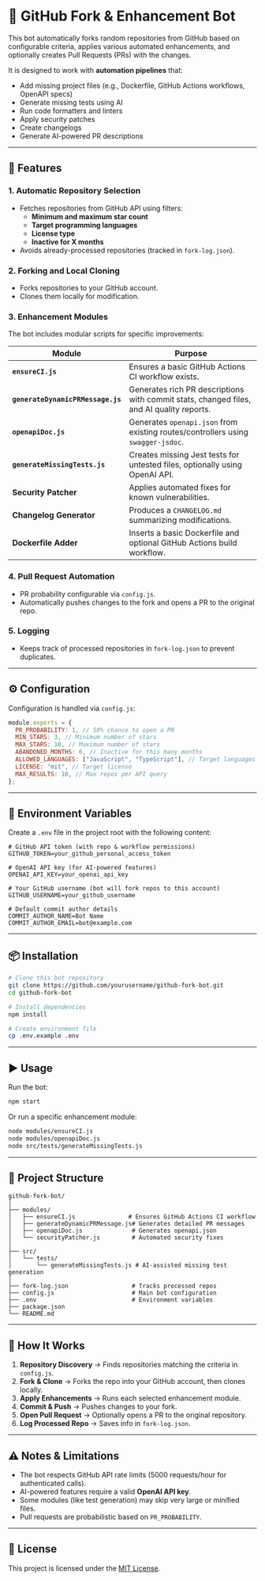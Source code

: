 # 🐙 GitHub Fork & Enhancement Bot

This bot automatically forks random repositories from GitHub based on configurable criteria, applies various automated enhancements, and optionally creates Pull Requests (PRs) with the changes.

It is designed to work with **automation pipelines** that:
- Add missing project files (e.g., Dockerfile, GitHub Actions workflows, OpenAPI specs)
- Generate missing tests using AI
- Run code formatters and linters
- Apply security patches
- Create changelogs
- Generate AI-powered PR descriptions

---

## 🚀 Features

### 1. **Automatic Repository Selection**
- Fetches repositories from GitHub API using filters:
  - **Minimum and maximum star count**
  - **Target programming languages**
  - **License type**
  - **Inactive for X months**
- Avoids already-processed repositories (tracked in `fork-log.json`).

### 2. **Forking and Local Cloning**
- Forks repositories to your GitHub account.
- Clones them locally for modification.

### 3. **Enhancement Modules**
The bot includes modular scripts for specific improvements:

| Module | Purpose |
| ------ | ------- |
| **`ensureCI.js`** | Ensures a basic GitHub Actions CI workflow exists. |
| **`generateDynamicPRMessage.js`** | Generates rich PR descriptions with commit stats, changed files, and AI quality reports. |
| **`openapiDoc.js`** | Generates `openapi.json` from existing routes/controllers using `swagger-jsdoc`. |
| **`generateMissingTests.js`** | Creates missing Jest tests for untested files, optionally using OpenAI API. |
| **Security Patcher** | Applies automated fixes for known vulnerabilities. |
| **Changelog Generator** | Produces a `CHANGELOG.md` summarizing modifications. |
| **Dockerfile Adder** | Inserts a basic Dockerfile and optional GitHub Actions build workflow. |

### 4. **Pull Request Automation**
- PR probability configurable via `config.js`.
- Automatically pushes changes to the fork and opens a PR to the original repo.

### 5. **Logging**
- Keeps track of processed repositories in `fork-log.json` to prevent duplicates.

---

## ⚙️ Configuration

Configuration is handled via `config.js`:

```js
module.exports = {
  PR_PROBABILITY: 1, // 50% chance to open a PR
  MIN_STARS: 3, // Minimum number of stars
  MAX_STARS: 10, // Maximum number of stars
  ABANDONED_MONTHS: 6, // Inactive for this many months
  ALLOWED_LANGUAGES: ["JavaScript", "TypeScript"], // Target languages
  LICENSE: "mit", // Target license
  MAX_RESULTS: 10, // Max repos per API query
};
```

---

## 🔑 Environment Variables

Create a `.env` file in the project root with the following content:

```env
# GitHub API token (with repo & workflow permissions)
GITHUB_TOKEN=your_github_personal_access_token

# OpenAI API key (for AI-powered features)
OPENAI_API_KEY=your_openai_api_key

# Your GitHub username (bot will fork repos to this account)
GITHUB_USERNAME=your_github_username

# Default commit author details
COMMIT_AUTHOR_NAME=Bot Name
COMMIT_AUTHOR_EMAIL=bot@example.com
```

---

## 📦 Installation

```bash
# Clone this bot repository
git clone https://github.com/yourusername/github-fork-bot.git
cd github-fork-bot

# Install dependencies
npm install

# Create environment file
cp .env.example .env
```

---

## ▶️ Usage

Run the bot:

```bash
npm start
```

Or run a specific enhancement module:

```bash
node modules/ensureCI.js
node modules/openapiDoc.js
node src/tests/generateMissingTests.js
```

---

## 📂 Project Structure

```
github-fork-bot/
│
├── modules/
│   ├── ensureCI.js               # Ensures GitHub Actions CI workflow
│   ├── generateDynamicPRMessage.js# Generates detailed PR messages
│   ├── openapiDoc.js              # Generates openapi.json
│   └── securityPatcher.js         # Automated security fixes
│
├── src/
│   └── tests/
│       └── generateMissingTests.js # AI-assisted missing test generation
│
├── fork-log.json                  # Tracks processed repos
├── config.js                      # Main bot configuration
├── .env                           # Environment variables
├── package.json
└── README.md
```

---

## 🧠 How It Works

1. **Repository Discovery** → Finds repositories matching the criteria in `config.js`.
2. **Fork & Clone** → Forks the repo into your GitHub account, then clones locally.
3. **Apply Enhancements** → Runs each selected enhancement module.
4. **Commit & Push** → Pushes changes to your fork.
5. **Open Pull Request** → Optionally opens a PR to the original repository.
6. **Log Processed Repo** → Saves info in `fork-log.json`.

---

## ⚠️ Notes & Limitations
- The bot respects GitHub API rate limits (5000 requests/hour for authenticated calls).
- AI-powered features require a valid **OpenAI API key**.
- Some modules (like test generation) may skip very large or minified files.
- Pull requests are probabilistic based on `PR_PROBABILITY`.

---

## 📜 License

This project is licensed under the [MIT License](LICENSE).
